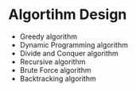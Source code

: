 # Algortihm Design

- Greedy algorithm
- Dynamic Programming algorithm
- Divide and Conquer algorithm
- Recursive algorithm
- Brute Force algorithm
- Backtracking algorithm